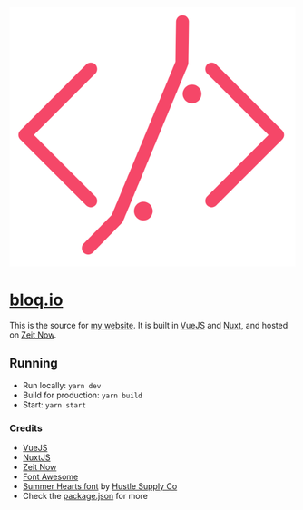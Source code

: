 ![bloq.io logo](/client/assets/images/logo.svg)

# [bloq.io](https://bloq.io)

This is the source for [my website](https://bloq.io/). It is built in [VueJS](https://vuejs.org/) and [Nuxt](https://nuxtjs.org/), and hosted on [Zeit Now](https://zeit.co/now).

## Running

- Run locally: `yarn dev`
- Build for production: `yarn build`
- Start: `yarn start`

### Credits

- [VueJS](https://vuejs.org/)
- [NuxtJS](https://nuxtjs.org/)
- [Zeit Now](https://zeit.co/now)
- [Font Awesome](https://fontawesome.com/)
- [Summer Hearts font](https://creativemarket.com/hustlesupplyco/634184-Greenstone-Script-%2850-off%29) by [Hustle Supply Co](https://creativemarket.com/hustlesupplyco)
- Check the [package.json](package.json) for more
